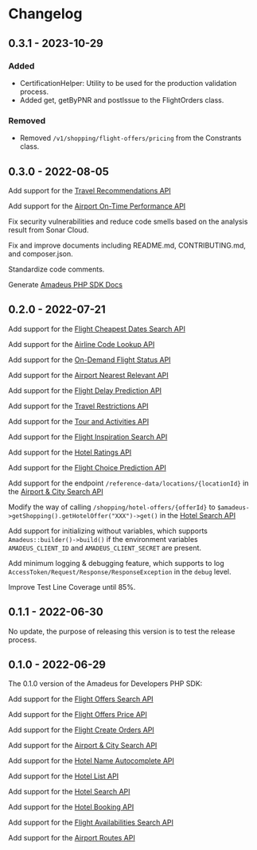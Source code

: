 # Changelog

## 0.3.1 - 2023-10-29

### Added

- CertificationHelper: Utility to be used for the production validation process.
- Added get, getByPNR and postIssue to the FlightOrders class.

### Removed

- Removed ```/v1/shopping/flight-offers/pricing``` from the Constrants class.

## 0.3.0 - 2022-08-05

Add support for the [Travel Recommendations API](https://developers.amadeus.com/self-service/category/trip/api-doc/travel-recommendations/api-reference)

Add support for the [Airport On-Time Performance API](https://developers.amadeus.com/self-service/category/air/api-doc/airport-on-time-performance/api-reference)

Fix security vulnerabilities and reduce code smells based on the analysis result from Sonar Cloud.

Fix and improve documents including README.md, CONTRIBUTING.md, and composer.json.

Standardize code comments.

Generate [Amadeus PHP SDK Docs](https://github.com/amadeus4dev/amadeus-php)

## 0.2.0 - 2022-07-21

Add support for the [Flight Cheapest Dates Search API](https://developers.amadeus.com/self-service/category/air/api-doc/flight-cheapest-date-search/api-reference)

Add support for the [Airline Code Lookup API](https://developers.amadeus.com/self-service/category/air/api-doc/airline-code-lookup/api-reference)

Add support for the [On-Demand Flight Status API](https://developers.amadeus.com/self-service/category/air/api-doc/on-demand-flight-status/api-reference)

Add support for the [Airport Nearest Relevant API](https://developers.amadeus.com/self-service/category/air/api-doc/airport-nearest-relevant/api-reference)

Add support for the [Flight Delay Prediction API](https://developers.amadeus.com/self-service/category/air/api-doc/flight-delay-prediction/api-reference)

Add support for the [Travel Restrictions API](https://developers.amadeus.com/self-service/category/covid-19-and-travel-safety/api-doc/travel-restrictions/api-reference)

Add support for the [Tour and Activities API](https://developers.amadeus.com/self-service/category/destination-content/api-doc/tours-and-activities/api-reference)

Add support for the [Flight Inspiration Search API](https://developers.amadeus.com/self-service/category/air/api-doc/flight-inspiration-search/api-reference)

Add support for the [Hotel Ratings API](https://developers.amadeus.com/self-service/category/hotel/api-doc/hotel-ratings/api-reference)

Add support for the [Flight Choice Prediction API](https://developers.amadeus.com/self-service/category/air/api-doc/flight-choice-prediction/api-reference)

Add support for the endpoint ```/reference-data/locations/{locationId}``` in the [Airport & City Search API](https://developers.amadeus.com/self-service/category/air/api-doc/airport-and-city-search/api-reference)

Modify the way of calling ```/shopping/hotel-offers/{offerId}``` to ```$amadeus->getShopping().getHotelOffer("XXX")->get()``` in the [Hotel Search API](https://developers.amadeus.com/self-service/category/hotel/api-doc/hotel-search/api-reference)

Add support for initializing without variables, which supports ```Amadeus::builder()->build()``` if the environment variables ``AMADEUS_CLIENT_ID`` and ``AMADEUS_CLIENT_SECRET`` are present.

Add minimum logging & debugging feature, which supports to log ```AccessToken/Request/Response/ResponseException``` in the ```debug``` level.

Improve Test Line Coverage until 85%.

## 0.1.1 - 2022-06-30

No update, the purpose of releasing this version is to test the release process. 


## 0.1.0 - 2022-06-29

The 0.1.0 version of the Amadeus for Developers PHP SDK:

Add support for the [Flight Offers Search API](https://developers.amadeus.com/self-service/category/air/api-doc/flight-offers-search/api-reference)

Add support for the [Flight Offers Price API](https://developers.amadeus.com/self-service/category/air/api-doc/flight-offers-price/api-reference)

Add support for the [Flight Create Orders API](https://developers.amadeus.com/self-service/category/air/api-doc/flight-create-orders/api-reference)

Add support for the [Airport & City Search API](https://developers.amadeus.com/self-service/category/air/api-doc/airport-and-city-search/api-reference)

Add support for the [Hotel Name Autocomplete API](https://developers.amadeus.com/self-service/category/hotel/api-doc/hotel-name-autocomplete/api-reference)

Add support for the [Hotel List API](https://developers.amadeus.com/self-service/category/hotel/api-doc/hotel-list/api-reference)

Add support for the [Hotel Search API](https://developers.amadeus.com/self-service/category/hotel/api-doc/hotel-search/api-reference)

Add support for the [Hotel Booking API](https://developers.amadeus.com/self-service/category/hotel/api-doc/hotel-booking/api-reference)

Add support for the [Flight Availabilities Search API](https://developers.amadeus.com/self-service/category/air/api-doc/flight-availabilities-search/api-reference)

Add support for the [Airport Routes API](https://developers.amadeus.com/self-service/category/air/api-doc/airport-routes/api-reference)


